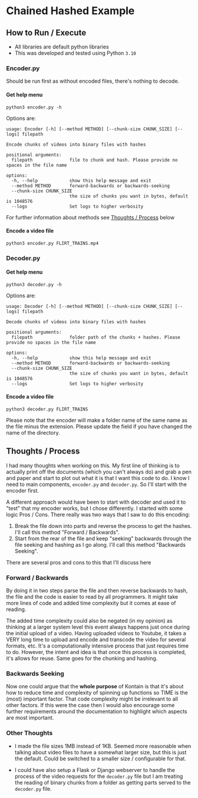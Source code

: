 # Chained Hashed Example

## How to Run / Execute

* All libraries are default python libraries
* This was developed and tested using Python `3.10`

### Encoder.py

Should be run first as without encoded files, there's nothing to decode.

#### Get help menu

```shell
python3 encoder.py -h
```

Options are:

```shell
usage: Encoder [-h] [--method METHOD] [--chunk-size CHUNK_SIZE] [--logs] filepath

Encode chunks of videos into binary files with hashes

positional arguments:
  filepath              file to chunk and hash. Please provide no spaces in the file name

options:
  -h, --help            show this help message and exit
  --method METHOD       forward-backwards or backwards-seeking
  --chunk-size CHUNK_SIZE
                        the size of chunks you want in bytes, default is 1048576
  --logs                Set logs to higher verbosity
```

For further information about methods see [Thoughts / Process](#thoughts-/-process) below

#### Encode a video file

```shell
python3 encoder.py FLIRT_TRAINS.mp4
```

### Decoder.py

#### Get help menu

```shell
python3 decoder.py -h
```

Options are:

```shell
usage: Decoder [-h] [--method METHOD] [--chunk-size CHUNK_SIZE] [--logs] filepath

Decode chunks of videos into binary files with hashes

positional arguments:
  filepath              folder path of the chunks + hashes. Please provide no spaces in the file name

options:
  -h, --help            show this help message and exit
  --method METHOD       forward-backwards or backwards-seeking
  --chunk-size CHUNK_SIZE
                        the size of chunks you want in bytes, default is 1048576
  --logs                Set logs to higher verbosity
```

#### Encode a video file

```shell
python3 decoder.py FLIRT_TRAINS
```

Please note that the encoder will make a folder name of the same name as the file minus the extension. Please update the field if you have changed the name of the directory.

## Thoughts / Process

I had many thoughts when working on this. My first line of thinking is to actually print off the documents (which you can't always do) and grab a pen and paper and start to plot out what it is that I want this code to do. I know I need to main components, `encoder.py` and `decoder.py`. So I'll start with the encoder first.

A different approach would have been to start with decoder and used it to "test" that my encoder works, but I chose differently. I started with some logic Pros / Cons. There really was two ways that I saw to do this encoding:

1. Break the file down into parts and reverse the process to get the hashes. I'll call this method "Forward / Backwards".
2. Start from the rear of the file and keep "seeking" backwards through the file seeking and hashing as I go along. I'll call this method "Backwards Seeking".

There are several pros and cons to this that I'll discuss here

### Forward / Backwards 

By doing it in two steps parse the file and then reverse backwards to hash, the file and the code is easier to read by all programmers. It might take more lines of code and added time complexity but it comes at ease of reading. 

The added time complexity could also be negated (in my opinion) as thinking at a larger system level this event always happens just once during the initial upload of a video. Having uploaded videos to Youtube, it takes a VERY long time to upload and encode and transcode the video for several formats, etc. It's a computationally intensive process that just requires time to do. However, the intent and idea is that once this process is completed, it's allows for reuse. Same goes for the chunking and hashing.

### Backwards Seeking

Now one could argue that the **whole purpose** of Kontain is that it's about how to reduce time and complexity of spinning up functions so TIME is the (most) important factor. That code complexity might be irrelevant to all other factors. If this were the case then I would also encourage some further requirements around the documentation to highlight which aspects are most important.

### Other Thoughts

* I made the file sizes 1MB instead of 1KB. Seemed more reasonable when talking about video files to have a somewhat larger size, but this is just the default. Could be switched to a smaller size / configurable for that.


* I could have also setup a Flask or Django webserver to handle the process of the video requests for the `decoder.py` file but I am treating the reading of binary chunks from a folder as getting parts served to the `decoder.py` file.
